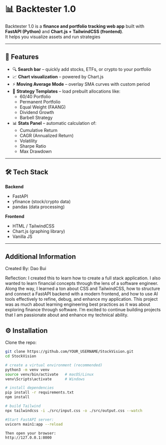 # 📊 Backtester 1.0

Backtester 1.0 is a **finance and portfolio tracking web app** built with **FastAPI (Python)** and **Chart.js + TailwindCSS (frontend)**.  
It helps you visualize assets and run strategies

---

## 🚀 Features
- 🔍 **Search bar** – quickly add stocks, ETFs, or crypto to your portfolio  
- 📈 **Chart visualization** – powered by Chart.js  
- ⚡ **Moving Average Mode** – overlay SMA curves with custom period  
- 🧮 **Strategy Templates** – load prebuilt allocations like:
  - 60/40 Portfolio  
  - Permanent Portfolio  
  - Equal Weight (FAANG)  
  - Dividend Growth  
  - Barbell Strategy  
- 📊 **Stats Panel** – automatic calculation of:
  - Cumulative Return  
  - CAGR (Annualized Return)  
  - Volatility  
  - Sharpe Ratio  
  - Max Drawdown  

---

## 🛠 Tech Stack
**Backend**
- FastAPI  
- yfinance (stock/crypto data)  
- pandas (data processing)  

**Frontend**
- HTML / TailwindCSS  
- Chart.js (graphing library)  
- Vanilla JS  

---

## Additional Information

Created By: Dao Bui

Reflection: I created this to learn how to create a full stack application. I also wanted to learn financial concepts through the lens of a software engineer. Along the way, I learned a ton about CSS and TailwindCSS, how to structure and connect a FastAPI backend with a modern frontend, and how to use AI tools effectively to refine, debug, and enhance my application. This project was as much about learning engineering best practices as it was about exploring finance through software. I'm excited to continue building projects that I am passionate about and enhance my technical ability.

## ⚙️ Installation

Clone the repo:
```bash
git clone https://github.com/YOUR_USERNAME/StockVision.git
cd StockVision

# create a virtual environment (recommended)
python3 -m venv venv
source venv/bin/activate   # macOS/Linux
venv\Scripts\activate      # Windows

# install dependencies
pip install -r requirements.txt
npm install

# build Tailwind
npx tailwindcss -i ./src/input.css -o ./src/output.css --watch

#Start FastAPI server:
uvicorn main1:app --reload

Then open your browser:
http://127.0.0.1:8000

